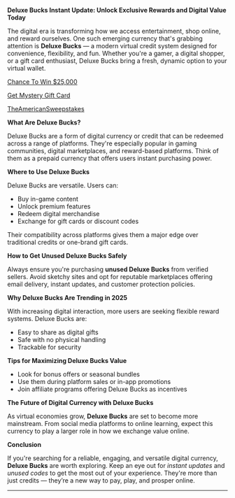 **Deluxe Bucks Instant Update: Unlock Exclusive Rewards and Digital Value Today**

The digital era is transforming how we access entertainment, shop online, and reward ourselves. One such emerging currency that's grabbing attention is **Deluxe Bucks** — a modern virtual credit system designed for convenience, flexibility, and fun. Whether you're a gamer, a digital shopper, or a gift card enthusiast, Deluxe Bucks bring a fresh, dynamic option to your virtual wallet.

[Chance To Win $25,000](https://smrturl.co/a/s4f603f7e94/10707?s1=)

[Get Mystery Gift Card](https://smrturl.co/a/s4f603f7e94/9860?s1=)

[TheAmericanSweepstakes](https://smrturl.co/a/s4f603f7e94/1511?s1=)


**What Are Deluxe Bucks?**

Deluxe Bucks are a form of digital currency or credit that can be redeemed across a range of platforms. They're especially popular in gaming communities, digital marketplaces, and reward-based platforms. Think of them as a prepaid currency that offers users instant purchasing power.

**Where to Use Deluxe Bucks**

Deluxe Bucks are versatile. Users can:

* Buy in-game content
* Unlock premium features
* Redeem digital merchandise
* Exchange for gift cards or discount codes

Their compatibility across platforms gives them a major edge over traditional credits or one-brand gift cards.

**How to Get Unused Deluxe Bucks Safely**

Always ensure you're purchasing **unused Deluxe Bucks** from verified sellers. Avoid sketchy sites and opt for reputable marketplaces offering email delivery, instant updates, and customer protection policies.

**Why Deluxe Bucks Are Trending in 2025**

With increasing digital interaction, more users are seeking flexible reward systems. Deluxe Bucks are:

* Easy to share as digital gifts
* Safe with no physical handling
* Trackable for security

**Tips for Maximizing Deluxe Bucks Value**

* Look for bonus offers or seasonal bundles
* Use them during platform sales or in-app promotions
* Join affiliate programs offering Deluxe Bucks as incentives

**The Future of Digital Currency with Deluxe Bucks**

As virtual economies grow, **Deluxe Bucks** are set to become more mainstream. From social media platforms to online learning, expect this currency to play a larger role in how we exchange value online.

**Conclusion**

If you're searching for a reliable, engaging, and versatile digital currency, **Deluxe Bucks** are worth exploring. Keep an eye out for *instant updates* and *unused codes* to get the most out of your experience. They're more than just credits — they’re a new way to pay, play, and prosper online.

---
